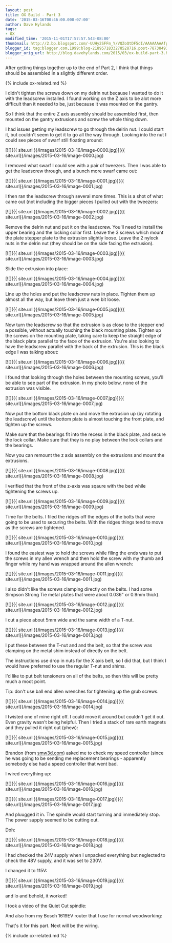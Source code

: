 ```yaml
---
layout: post
title: OX Build - Part 3
date: '2015-03-16T00:46:00.000-07:00'
author: Dave Hylands
tags:
- OX
modified_time: '2015-11-01T17:57:57.543-08:00'
thumbnail: http://2.bp.blogspot.com/-UUHy2SFFm_Y/VQZoQtDF5dI/AAAAAAAAfp8/lusqAkG0Htk/s72-c/IMG_20150315_122021~2.jpg
blogger_id: tag:blogger.com,1999:blog-2189571833278528716.post-7873849363613409679
blogger_orig_url: http://blog.davehylands.com/2015/03/ox-build-part-3.html
---
```


After getting things together up to the end of Part 2, I think that things
should be assembled in a slightly different order.

{% include ox-related.md %}

I didn't tighten the screws down on my delrin nut because I wanted to do it
with the leadscrew installed. I found working on the Z axis to be alot more
difficult than it needed to be, just because it was mounted on the gantry.

So I think that the entire Z axis assembly should be assembled first, then
mounted on the gantry extrusions and screw the whole thing down.

I had issues getting my leadscrew to go through the delrin nut. I could start
it, but couldn't seem to get it to go all the way through. Looking into the
nut I could see pieces of swarf still floating around:


[![]({{ site.url }}/images/2015-03-16/image-0000.jpg)]({{ site.url}}/images/2015-03-16/image-0000.jpg)


I removed what swarf I could see with a pair of tweezers. Then I was able to
get the leadscrew through, and a bunch more swarf came out:

[![]({{ site.url }}/images/2015-03-16/image-0001.jpg)]({{ site.url}}/images/2015-03-16/image-0001.jpg)


I then ran the leadscrew through several more times. This is a shot of what
came out (not including the bigger pieces I pulled out with the tweezers:

[![]({{ site.url }}/images/2015-03-16/image-0002.jpg)]({{ site.url}}/images/2015-03-16/image-0002.jpg)


Remove the delrin nut and put it on the leadscrew. You'll need to install the
upper bearing and the locking collar first. Leave the 3 screws which mount the
plate stepper plate to the extrusion slightly loose. Leave the 2 nylock nuts
in the delrin nut (they should be on the side facing the extrusion).

[![]({{ site.url }}/images/2015-03-16/image-0003.jpg)]({{ site.url}}/images/2015-03-16/image-0003.jpg)


Slide the extrusion into place:

[![]({{ site.url }}/images/2015-03-16/image-0004.jpg)]({{ site.url}}/images/2015-03-16/image-0004.jpg)


Line up the holes and put the leadscrew nuts in place. Tighten them up almost
all the way, but leave them just a wee bit loose.

[![]({{ site.url }}/images/2015-03-16/image-0005.jpg)]({{ site.url}}/images/2015-03-16/image-0005.jpg)


Now turn the leadscrew so that the extrusion is as close to the stepper end a
possible, without actually touching the black mounting plate. Tighten up the
screws on the mounting plate, taking care to keep the straight edge of the
black plate parallel to the face of the extrusion. You're also looking to have
the leadscrew parallel with the back of the extrusion. This is the black edge
I was talking about:

[![]({{ site.url }}/images/2015-03-16/image-0006.jpg)]({{ site.url}}/images/2015-03-16/image-0006.jpg)



I found that looking through the holes between the mounting screws, you'll be
able to see part of the extrusion. In my photo below, none of the extrusion
was visible.

[![]({{ site.url }}/images/2015-03-16/image-0007.jpg)]({{ site.url}}/images/2015-03-16/image-0007.jpg)


Now put the bottom black plate on and move the extrusion up (by rotating the
leadscrew) until the bottom plate is almost touching the front plate, and
tighten up the screws.

Make sure that the bearings fit into the recess in the black plate, and secure
the lock collar. Make sure that they is no play between the lock collars and
the bearings.

Now you can remount the z axis assembly on the extrusions and mount the
extrusions.

[![]({{ site.url }}/images/2015-03-16/image-0008.jpg)]({{ site.url}}/images/2015-03-16/image-0008.jpg)


I verified that the front of the z-axis was sqaure with the bed while
tightening the screws up.

[![]({{ site.url }}/images/2015-03-16/image-0009.jpg)]({{ site.url}}/images/2015-03-16/image-0009.jpg)



Time for the belts. I filed the ridges off the edges of the bolts that were
going to be used to securing the belts. With the ridges things tend to move as
the screws are tightened.

[![]({{ site.url }}/images/2015-03-16/image-0010.jpg)]({{ site.url}}/images/2015-03-16/image-0010.jpg)


I found the easiest way to hold the screws while filing the ends was to put
the screws in my allen wrench and then hold the screw with my thumb and finger
while my hand was wrapped around the allen wrench:

[![]({{ site.url }}/images/2015-03-16/image-0011.jpg)]({{ site.url}}/images/2015-03-16/image-0011.jpg)


I also didn't like the screws clamping directly on the belts. I had some
Simpson Strong Tie metal plates that were about 0.036" or 0.9mm thick).

[![]({{ site.url }}/images/2015-03-16/image-0012.jpg)]({{ site.url}}/images/2015-03-16/image-0012.jpg)


I cut a piece about 5mm wide and the same width of a T-nut.

[![]({{ site.url }}/images/2015-03-16/image-0013.jpg)]({{ site.url}}/images/2015-03-16/image-0013.jpg)


I put these between the T-nut and and the belt, so that the screw was clamping
on the metal shim instead of directly on the belt.

The instructions use drop in nuts for the X axis belt, so I did that, but I
think I would have preferred to use the regular T-nut and shims.

I'd like to put belt tensioners on all of the belts, so then this will be
pretty much a moot point.

Tip: don't use ball end allen wrenches for tightening up the grub screws.

[![]({{ site.url }}/images/2015-03-16/image-0014.jpg)]({{ site.url}}/images/2015-03-16/image-0014.jpg)



I twisted one of mine right off. I could move it around but couldn't get it
out. Even gravity wasn't being helpful. Then I tried a stack of rare earth
magnets and they pulled it right out (phew):

[![]({{ site.url }}/images/2015-03-16/image-0015.jpg)]({{ site.url}}/images/2015-03-16/image-0015.jpg)


Brandon (from [smw3d.com](http://smw3d.com/)) asked me to check my speed
controller (since he was going to be sending me replacement bearings -
apparently somebody else had a speed controller that went bad.

I wired everything up:

[![]({{ site.url }}/images/2015-03-16/image-0016.jpg)]({{ site.url}}/images/2015-03-16/image-0016.jpg)



[![]({{ site.url }}/images/2015-03-16/image-0017.jpg)]({{ site.url}}/images/2015-03-16/image-0017.jpg)


And pluugged it in. The spindle would start turning and immediately stop. The
power supply seemed to be cutting out.

Doh:

[![]({{ site.url }}/images/2015-03-16/image-0018.jpg)]({{ site.url}}/images/2015-03-16/image-0018.jpg)


I had checked the 24V supply when I unpacked everything but neglected to check
the 48V supply, and it was set to 230V.

I changed it to 115V:

[![]({{ site.url }}/images/2015-03-16/image-0019.jpg)]({{ site.url}}/images/2015-03-16/image-0019.jpg)



and lo and behold, it worked!

I took a video of the Quiet Cut spindle:


 And also from my Bosch 1619EV router that I use for normal woodworking:


That's it for this part. Next will be the wiring.

{% include ox-related.md %}
